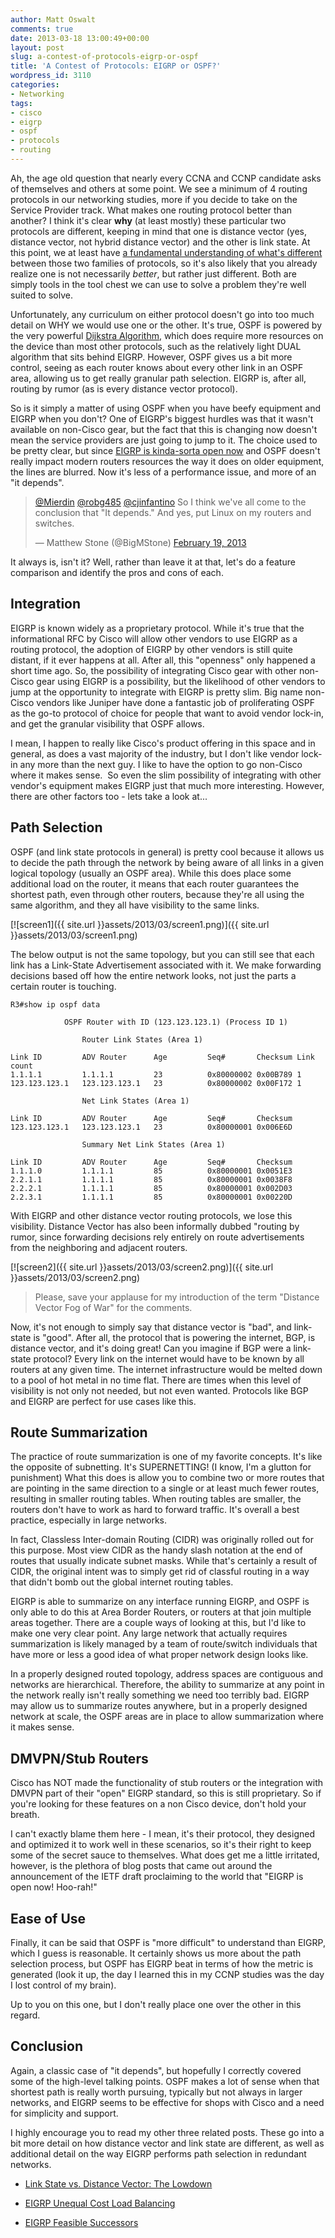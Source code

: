 ```yaml
---
author: Matt Oswalt
comments: true
date: 2013-03-18 13:00:49+00:00
layout: post
slug: a-contest-of-protocols-eigrp-or-ospf
title: 'A Contest of Protocols: EIGRP or OSPF?'
wordpress_id: 3110
categories:
- Networking
tags:
- cisco
- eigrp
- ospf
- protocols
- routing
---
```


Ah, the age old question that nearly every CCNA and CCNP candidate asks of themselves and others at some point. We see a minimum of 4 routing protocols in our networking studies, more if you decide to take on the Service Provider track. What makes one routing protocol better than another? I think it's clear **why** (at least mostly) these particular two protocols are different, keeping in mind that one is distance vector (yes, distance vector, not hybrid distance vector) and the other is link state. At this point, we at least have [a fundamental understanding of what's different](http://keepingitclassless.net/2011/10/link-state-vs-distance-vector-the-lowdown/) between those two families of protocols, so it's also likely that you already realize one is not necessarily _better_, but rather just different. Both are simply tools in the tool chest we can use to solve a problem they're well suited to solve.

Unfortunately, any curriculum on either protocol doesn't go into too much detail on WHY we would use one or the other. It's true, OSPF is powered by the very powerful [Dijkstra Algorithm](http://en.wikipedia.org/wiki/Dijkstra's_algorithm), which does require more resources on the device than most other protocols, such as the relatively light DUAL algorithm that sits behind EIGRP. However, OSPF gives us a bit more control, seeing as each router knows about every other link in an OSPF area, allowing us to get really granular path selection. EIGRP is, after all, routing by rumor (as is every distance vector protocol).

So is it simply a matter of using OSPF when you have beefy equipment and EIGRP when you don't? One of EIGRP's biggest hurdles was that it wasn't available on non-Cisco gear, but the fact that this is changing now doesn't mean the service providers are just going to jump to it. The choice used to be pretty clear, but since [EIGRP is kinda-sorta open now](http://www.cisco.com/en/US/prod/collateral/iosswrel/ps6537/ps6554/ps6599/ps6630/qa_C67-726299.html) and OSPF doesn't really impact modern routers resources the way it does on older equipment, the lines are blurred. Now it's less of a performance issue, and more of an "it depends".

<blockquote class="twitter-tweet" lang="en"><p lang="en" dir="ltr"><a href="https://twitter.com/Mierdin">@Mierdin</a> <a href="https://twitter.com/robg485">@robg485</a> <a href="https://twitter.com/cjinfantino">@cjinfantino</a> So I think we&#39;ve all come to the conclusion that &quot;It depends.&quot; And yes, put Linux on my routers and switches.</p>&mdash; Matthew Stone (@BigMStone) <a href="https://twitter.com/BigMStone/status/303916897387302912">February 19, 2013</a></blockquote>
<script async src="//platform.twitter.com/widgets.js" charset="utf-8"></script>

It always is, isn't it? Well, rather than leave it at that, let's do a feature comparison and identify the pros and cons of each.

## Integration

EIGRP is known widely as a proprietary protocol. While it's true that the informational RFC by Cisco will allow other vendors to use EIGRP as a routing protocol, the adoption of EIGRP by other vendors is still quite distant, if it ever happens at all. After all, this "openness" only happened a short time ago. So, the possibility of integrating Cisco gear with other non-Cisco gear using EIGRP is a possibility, but the likelihood of other vendors to jump at the opportunity to integrate with EIGRP is pretty slim. Big name non-Cisco vendors like Juniper have done a fantastic job of proliferating OSPF as the go-to protocol of choice for people that want to avoid vendor lock-in, and get the granular visibility that OSPF allows.

I mean, I happen to really like Cisco's product offering in this space and in general, as does a vast majority of the industry, but I don't like vendor lock-in any more than the next guy. I like to have the option to go non-Cisco where it makes sense.  So even the slim possibility of integrating with other vendor's equipment makes EIGRP just that much more interesting. However, there are other factors too - lets take a look at...

## Path Selection

OSPF (and link state protocols in general) is pretty cool because it allows us to decide the path through the network by being aware of all links in a given logical topology (usually an OSPF area). While this does place some additional load on the router, it means that each router guarantees the shortest path, even through other routers, because they're all using the same algorithm, and they all have visibility to the same links.

[![screen1]({{ site.url }}assets/2013/03/screen1.png)]({{ site.url }}assets/2013/03/screen1.png)

The below output is not the same topology, but you can still see that each link has a Link-State Advertisement associated with it. We make forwarding decisions based off how the entire network looks, not just the parts a certain router is touching.

    R3#show ip ospf data
    
                OSPF Router with ID (123.123.123.1) (Process ID 1)
    
                    Router Link States (Area 1)
    
    Link ID         ADV Router      Age         Seq#       Checksum Link count
    1.1.1.1         1.1.1.1         23          0x80000002 0x00B789 1
    123.123.123.1   123.123.123.1   23          0x80000002 0x00F172 1
    
                    Net Link States (Area 1)
    
    Link ID         ADV Router      Age         Seq#       Checksum
    123.123.123.1   123.123.123.1   23          0x80000001 0x006E6D
    
                    Summary Net Link States (Area 1)
    
    Link ID         ADV Router      Age         Seq#       Checksum
    1.1.1.0         1.1.1.1         85          0x80000001 0x0051E3
    2.2.1.1         1.1.1.1         85          0x80000001 0x0038F8
    2.2.2.1         1.1.1.1         85          0x80000001 0x002D03
    2.2.3.1         1.1.1.1         85          0x80000001 0x00220D

With EIGRP and other distance vector routing protocols, we lose this visibility. Distance Vector has also been informally dubbed "routing by rumor, since forwarding decisions rely entirely on route advertisements from the neighboring and adjacent routers.

[![screen2]({{ site.url }}assets/2013/03/screen2.png)]({{ site.url }}assets/2013/03/screen2.png)

> Please, save your applause for my introduction of the term "Distance Vector Fog of War" for the comments.

Now, it's not enough to simply say that distance vector is "bad", and link-state is "good". After all, the protocol that is powering the internet, BGP, is distance vector, and it's doing great! Can you imagine if BGP were a link-state protocol? Every link on the internet would have to be known by all routers at any given time. The internet infrastructure would be melted down to a pool of hot metal in no time flat. There are times when this level of visibility is not only not needed, but not even wanted. Protocols like BGP and EIGRP are perfect for use cases like this.

## Route Summarization

The practice of route summarization is one of my favorite concepts. It's like the opposite of subnetting. It's SUPERNETTING! (I know, I'm a glutton for punishment) What this does is allow you to combine two or more routes that are pointing in the same direction to a single or at least much fewer routes, resulting in smaller routing tables. When routing tables are smaller, the routers don't have to work as hard to forward traffic. It's overall a best practice, especially in large networks.

In fact, Classless Inter-domain Routing (CIDR) was originally rolled out for this purpose. Most view CIDR as the handy slash notation at the end of routes that usually indicate subnet masks. While that's certainly a result of CIDR, the original intent was to simply get rid of classful routing in a way that didn't bomb out the global internet routing tables.

EIGRP is able to summarize on any interface running EIGRP, and OSPF is only able to do this at Area Border Routers, or routers at that join multiple areas together. There are a couple ways of looking at this, but I'd like to make one very clear point. Any large network that actually requires summarization is likely managed by a team of route/switch individuals that have more or less a good idea of what proper network design looks like.

In a properly designed routed topology, address spaces are contiguous and networks are hierarchical. Therefore, the ability to summarize at any point in the network really isn't really something we need too terribly bad. EIGRP may allow us to summarize routes anywhere, but in a properly designed network at scale, the OSPF areas are in place to allow summarization where it makes sense.

## DMVPN/Stub Routers

Cisco has NOT made the functionality of stub routers or the integration with DMVPN part of their "open" EIGRP standard, so this is still proprietary. So if you're looking for these features on a non Cisco device, don't hold your breath.

I can't exactly blame them here - I mean, it's their protocol, they designed and optimized it to work well in these scenarios, so it's their right to keep some of the secret sauce to themselves. What does get me a little irritated, however, is the plethora of blog posts that came out around the announcement of the IETF draft proclaiming to the world that "EIGRP is open now! Hoo-rah!"

## Ease of Use

Finally, it can be said that OSPF is "more difficult" to understand than EIGRP, which I guess is reasonable. It certainly shows us more about the path selection process, but OSPF has EIGRP beat in terms of how the metric is generated (look it up, the day I learned this in my CCNP studies was the day I lost control of my brain).

Up to you on this one, but I don't really place one over the other in this regard.

## Conclusion

Again, a classic case of "it depends", but hopefully I correctly covered some of the high-level talking points. OSPF makes a lot of sense when that shortest path is really worth pursuing, typically but not always in larger networks, and EIGRP seems to be effective for shops with Cisco and a need for simplicity and support.

I highly encourage you to read my other three related posts. These go into a bit more detail on how distance vector and link state are different, as well as additional detail on the way EIGRP performs path selection in redundant networks.

* [Link State vs. Distance Vector: The Lowdown](http://keepingitclassless.net/2011/10/link-state-vs-distance-vector-the-lowdown/)

* [EIGRP Unequal Cost Load Balancing](http://keepingitclassless.net/2011/09/eigrp-unequal-cost-load-balancing/)

* [EIGRP Feasible Successors](http://keepingitclassless.net/2011/07/eigrp-feasible-successors/)
